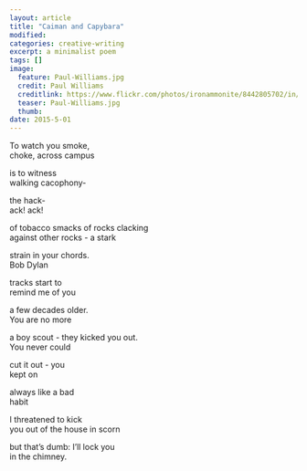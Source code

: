 ```yaml
---
layout: article
title: "Caiman and Capybara"
modified:
categories: creative-writing
excerpt: a minimalist poem
tags: []
image:
  feature: Paul-Williams.jpg
  credit: Paul Williams
  creditlink: https://www.flickr.com/photos/ironammonite/8442805702/in/photolist-dS4zZy-cUHD6y-7rXZx7-deUpM2-kFGGop-dK2uc3-b6yNEF-7tCZrY-6YqxfE-a6bTBA-irewJY-96aS1M-2MBdZT-cgyzcd-6rLJpU-6g5YA1-hjrEsi-hhNFsz-hhMFLJ-hhMGJ7-5pSTju-8Tp6p6-asbd6Z-acJSXn-5pST6h-bDVRfy-acMM8m-jZQMk-5xQ1Hr-7SJHQF-b53TRX-9Homvd-8NNHqq-a6cNnR-bSrPHH-7KuGUe-7B9iv7-ptvrJ-otdFSQ-ebCBfx-5UKJPQ-bRSXDF-3Qiqf-5iUFYz-4Bd61A-Np5gY-acMMXj-fnS8b8-aahKMp-5UFmmt
  teaser: Paul-Williams.jpg
  thumb:
date: 2015-5-01
---
```

To watch you smoke,<br>
choke, across campus

is to witness<br>
walking cacophony-

the hack-<br>
ack!  ack!

of tobacco smacks of rocks clacking<br>
against other rocks - a stark

strain in your chords.<br>
Bob Dylan

tracks start to <br>
remind me of you

a few decades older.<br>
You are no more

a boy scout - they kicked you out.<br>
You never could

cut it out - you<br>
kept on

always like a bad<br>
habit

I threatened to kick<br>
you out of the house in scorn

but that’s dumb: I’ll lock you<br>
in the chimney.
